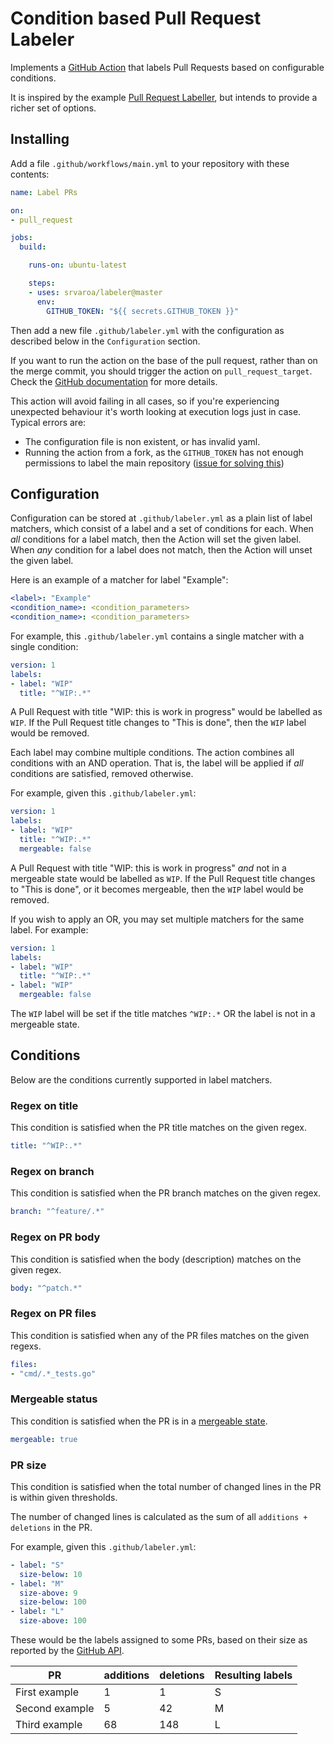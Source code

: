 # Condition based Pull Request Labeler

Implements a [GitHub
Action](https://help.github.com/en/categories/automating-your-workflow-with-github-actions)
that labels Pull Requests based on configurable conditions.

It is inspired by the example [Pull Request
Labeller](https://github.com/actions/labeler), but intends to provide a
richer set of options.

## Installing

Add a file `.github/workflows/main.yml` to your repository with these
contents:

```yaml
name: Label PRs

on:
- pull_request

jobs:
  build:

    runs-on: ubuntu-latest

    steps:
    - uses: srvaroa/labeler@master
      env:
        GITHUB_TOKEN: "${{ secrets.GITHUB_TOKEN }}"
```

Then add a new file `.github/labeler.yml` with the configuration as
described below in the `Configuration` section.

If you want to run the action on the base of the pull request, rather
than on the merge commit, you should trigger the action on
`pull_request_target`.  Check the [GitHub
documentation](https://docs.github.com/en/actions/reference/events-that-trigger-workflows#pull_request_target)
for more details.

This action will avoid failing in all cases, so if you're experiencing
unexpected behaviour it's worth looking at execution logs just in case.
Typical errors are:

* The configuration file is non existent, or has invalid yaml.
* Running the action from a fork, as the `GITHUB_TOKEN` has not enough
  permissions to label the main repository ([issue for
  solving this](https://github.com/srvaroa/labeler/issues/3))

## Configuration

Configuration can be stored at `.github/labeler.yml` as a plain list of
label matchers, which consist of a label and a set of conditions for
each.  When *all* conditions for a label match, then the Action will set
the given label.  When *any* condition for a label does not match, then
the Action will unset the given label.

Here is an example of a matcher for label "Example":

```yaml
<label>: "Example"
<condition_name>: <condition_parameters>
<condition_name>: <condition_parameters>
```

For example, this `.github/labeler.yml` contains a single matcher with
a single condition:

```yaml
version: 1
labels:
- label: "WIP"
  title: "^WIP:.*"
```

A Pull Request with title "WIP: this is work in progress" would be labelled as
`WIP`.  If the Pull Request title changes to "This is done", then the `WIP`
label would be removed.

Each label may combine multiple conditions.  The action combines all
conditions with an AND operation.  That is, the label will be applied if
*all* conditions are satisfied, removed otherwise.

For example, given this `.github/labeler.yml`:

```yaml
version: 1
labels:
- label: "WIP"
  title: "^WIP:.*"
  mergeable: false
```

A Pull Request with title "WIP: this is work in progress" *and* not in a
mergeable state would be labelled as `WIP`.  If the Pull Request title changes
to "This is done", or it becomes mergeable, then the `WIP` label would be
removed.

If you wish to apply an OR, you may set multiple matchers for the same
label. For example:

```yaml
version: 1
labels:
- label: "WIP"
  title: "^WIP:.*"
- label: "WIP"
  mergeable: false
```

The `WIP` label will be set if the title matches `^WIP:.*` OR the label
is not in a mergeable state.

## Conditions

Below are the conditions currently supported in label matchers.

### Regex on title

This condition is satisfied when the PR title matches on the given regex.

```yaml
title: "^WIP:.*"
```

### Regex on branch

This condition is satisfied when the PR branch matches on the given regex.

```yaml
branch: "^feature/.*"
```

### Regex on PR body 

This condition is satisfied when the body (description) matches on the given regex.

``` yaml
body: "^patch.*"
```

### Regex on PR files

This condition is satisfied when any of the PR files matches on the given regexs.

```yaml
files: 
- "cmd/.*_tests.go"
```

### Mergeable status

This condition is satisfied when the PR is in a [mergeable state](https://developer.github.com/v3/pulls/#response-1).

```yaml
mergeable: true
```

### PR size

This condition is satisfied when the total number of changed lines in
the PR is within given thresholds.

The number of changed lines is calculated as the sum of all `additions +
deletions` in the PR.

For example, given this `.github/labeler.yml`:

```yaml
- label: "S"
  size-below: 10
- label: "M"
  size-above: 9
  size-below: 100
- label: "L"
  size-above: 100
```

These would be the labels assigned to some PRs, based on their size as
reported by the [GitHub API](https://developer.github.com/v3/pulls).

|PR|additions|deletions|Resulting labels|
|---|---|---|---|
|First example|1|1|S|
|Second example|5|42|M|
|Third example|68|148|L|
